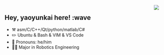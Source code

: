 <img align="right" src="https://github-readme-stats.vercel.app/api?username=onevcat&show_icons=true&icon_color=CE1D2D&text_color=718096&bg_color=ffffff&hide_title=true" />

## Hey, yaoyunkai here! :wave

- :hammer_and_pick: asm/C/C++/Qt/python/matlab/C#
- :pencil2: Ubuntu & Bash & VIM & VS Code
- :man: Pronouns: he/him
- :man_student: Major in Robotics Engineering
